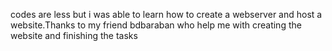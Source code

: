 codes are less
but i was able to learn how to create a webserver and host a website.Thanks to my friend bdbaraban who help me with creating the website and finishing the tasks
